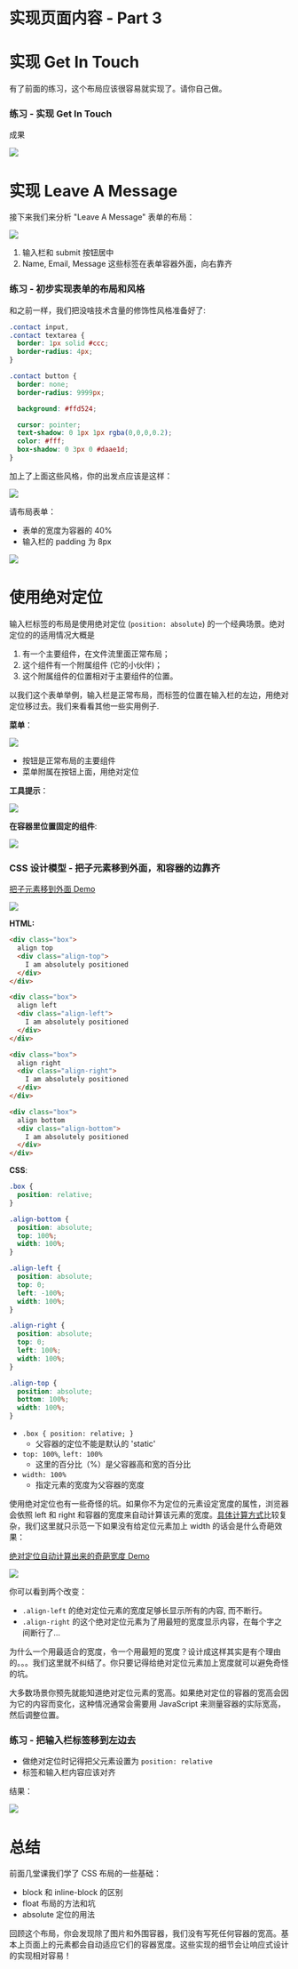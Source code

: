 # 实现页面内容 - Part 3

# 实现 Get In Touch

有了前面的练习，这个布局应该很容易就实现了。请你自己做。

### 练习 - 实现 Get In Touch

成果

![](done-get-in-touch.jpg)

# 实现 Leave A Message

接下来我们来分析 "Leave A Message" 表单的布局：

![](done-leave-a-message.jpg)

1. 输入栏和 submit 按钮居中
2. Name, Email, Message 这些标签在表单容器外面，向右靠齐

### 练习 - 初步实现表单的布局和风格

和之前一样，我们把没啥技术含量的修饰性风格准备好了:

```css
.contact input,
.contact textarea {
  border: 1px solid #ccc;
  border-radius: 4px;
}

.contact button {
  border: none;
  border-radius: 9999px;

  background: #ffd524;

  cursor: pointer;
  text-shadow: 0 1px 1px rgba(0,0,0,0.2);
  color: #fff;
  box-shadow: 0 3px 0 #daae1d;
}
```

加上了上面这些风格，你的出发点应该是这样：

![](form-no-format.png)

请布局表单：

+ 表单的宽度为容器的 40%
+ 输入栏的 padding 为 8px

![](form-styling-step-1.png)

# 使用绝对定位

输入栏标签的布局是使用绝对定位 (`position: absolute`) 的一个经典场景。绝对定位的的适用情况大概是

1. 有一个主要组件，在文件流里面正常布局；
2. 这个组件有一个附属组件 (它的小伙伴)；
3. 这个附属组件的位置相对于主要组件的位置。

以我们这个表单举例，输入栏是正常布局，而标签的位置在输入栏的左边，用绝对定位移过去。我们来看看其他一些实用例子.

**菜单**：

![](dropdown-menu.jpg)

+ 按钮是正常布局的主要组件
+ 菜单附属在按钮上面，用绝对定位

**工具提示**：

![](popover.jpg)

**在容器里位置固定的组件**:

![](slides.jpg)


### CSS 设计模型 - 把子元素移到外面，和容器的边靠齐

[把子元素移到外面 Demo](demo/absolute-positioning.html)

![](absolute-positioning_html.png)

**HTML:**

```html
<div class="box">
  align top
  <div class="align-top">
    I am absolutely positioned
  </div>
</div>

<div class="box">
  align left
  <div class="align-left">
    I am absolutely positioned
  </div>
</div>

<div class="box">
  align right
  <div class="align-right">
    I am absolutely positioned
  </div>
</div>

<div class="box">
  align bottom
  <div class="align-bottom">
    I am absolutely positioned
  </div>
</div>
```

**CSS**:

```css
.box {
  position: relative;
}

.align-bottom {
  position: absolute;
  top: 100%;
  width: 100%;
}

.align-left {
  position: absolute;
  top: 0;
  left: -100%;
  width: 100%;
}

.align-right {
  position: absolute;
  top: 0;
  left: 100%;
  width: 100%;
}

.align-top {
  position: absolute;
  bottom: 100%;
  width: 100%;
}
```

+ `.box { position: relative; }`
  + 父容器的定位不能是默认的 'static'
+ `top: 100%`, `left: 100%`
  + 这里的百分比（%）是父容器高和宽的百分比
+ `width: 100%`
  + 指定元素的宽度为父容器的宽度

使用绝对定位也有一些奇怪的坑。如果你不为定位的元素设定宽度的属性，浏览器会依照 left 和 right 和容器的宽度来自动计算该元素的宽度。[具体计算方式](http://dev.w3.org/csswg/css-position/#abs-non-replaced-width)比较复杂，我们这里就只示范一下如果没有给定位元素加上 width 的话会是什么奇葩效果：


[绝对定位自动计算出来的奇葩宽度 Demo](demo/absolute-positioning-no-width.html)

![](absolute-positioning-no-width_html.png)

你可以看到两个改变：

+ `.align-left` 的绝对定位元素的宽度足够长显示所有的内容, 而不断行。
+ `.align-right` 的这个绝对定位元素为了用最短的宽度显示内容，在每个字之间断行了...

为什么一个用最适合的宽度，令一个用最短的宽度？设计成这样其实是有个理由的。。。我们这里就不纠结了。你只要记得给绝对定位元素加上宽度就可以避免奇怪的坑。

大多数场景你预先就能知道绝对定位元素的宽高。如果绝对定位的容器的宽高会因为它的内容而变化，这种情况通常会需要用 JavaScript 来测量容器的实际宽高，然后调整位置。

### 练习 - 把输入栏标签移到左边去

+ 做绝对定位时记得把父元素设置为 `position: relative`
+ 标签和输入栏内容应该对齐

结果：

![](done-form-styling.png)

# 总结

前面几堂课我们学了 CSS 布局的一些基础：

+ block 和 inline-block 的区别
+ float 布局的方法和坑
+ absolute 定位的用法

回顾这个布局，你会发现除了图片和外围容器，我们没有写死任何容器的宽高。基本上页面上的元素都会自动适应它们的容器宽度。这些实现的细节会让响应式设计的实现相对容易！

